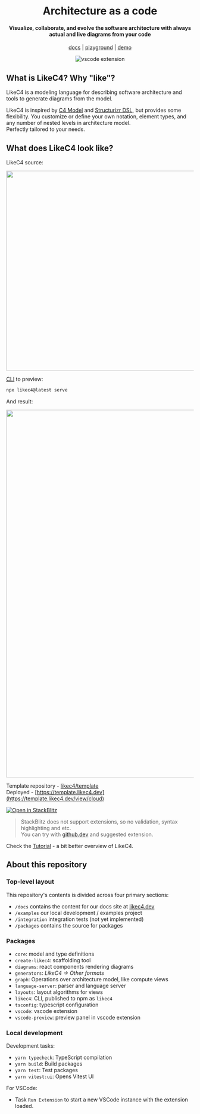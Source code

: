 <div align="center">
  <h1>
    Architecture as a code
  </h1>
  <h4>
    Visualize, collaborate, and evolve the software architecture with always actual and live diagrams from your code
  </h4>
  
  [docs](https://likec4.dev/docs/) | [playground](https://likec4.dev/playground/) | [demo](https://template.likec4.dev/view/cloud)

![vscode extension](https://github.com/likec4/likec4/assets/824903/d6994540-55d1-4167-b66b-45056754cc29)

</div>

## What is LikeC4? Why "like"?

LikeC4 is a modeling language for describing software architecture and tools to generate diagrams from the model.

LikeC4 is inspired by [C4 Model](https://c4model.com/) and [Structurizr DSL](https://github.com/structurizr/dsl), but provides some flexibility.
You customize or define your own notation, element types, and any number of nested levels in architecture model.  
Perfectly tailored to your needs.

## What does LikeC4 look like?

LikeC4 source:

<div align="center">
  <img src="https://github.com/likec4/likec4/assets/824903/6a5e9fe9-f930-4e43-be5b-fdf30475bb61" width="535px">
</div>

[CLI](./packages/likec4/README.md) to preview:

```sh
npx likec4@latest serve
```

And result:

<div align="center">
  <img src="https://github.com/likec4/likec4/assets/824903/27eabe54-7d97-47a8-a7e4-1bb44a8e03e5" width="984px">
</div>

Template repository - [likec4/template](https://github.com/likec4/template)  
Deployed - [https://template.likec4.dev](https://template.likec4.dev/view/cloud)

[![Open in StackBlitz](https://developer.stackblitz.com/img/open_in_stackblitz.svg)](https://stackblitz.com/github/likec4/template?file=src%2Fmodel.c4&initialpath=%2Fview%2Findex)

> StackBlitz does not support extensions, so no validation, syntax highlighting and etc.  
> You can try with [github.dev](https://github.dev/likec4/template/blob/main/src/model.c4) and suggested extension.

Check the [Tutorial](https://likec4.dev/docs/tutorial/) - a bit better overview of LikeC4.

## About this repository

### Top-level layout

This repository's contents is divided across four primary sections:

- `/docs` contains the content for our docs site at [likec4.dev](https://likec4.dev)
- `/examples` our local development / examples project
- `/integration` integration tests (not yet implemented)
- `/packages` contains the source for packages

### Packages

- `core`: model and type definitions
- `create-likec4`: scaffolding tool
- `diagrams`: react components rendering diagrams
- `generators`: _LikeC4 -> Other formats_
- `graph`: Operations over architecture model, like compute views
- `language-server`: parser and language server
- `layouts`: layout algorithms for views
- `likec4`: CLI, published to npm as `likec4`
- `tsconfig`: typescript configuration
- `vscode`: vscode extension
- `vscode-preview`: preview panel in vscode extension

### Local development

Development tasks:

- `yarn typecheck`: TypeScript compilation
- `yarn build`: Build packages
- `yarn test`: Test packages
- `yarn vitest:ui`: Opens Vitest UI

For VSCode:

- Task `Run Extension` to start a new VSCode instance with the extension loaded.
